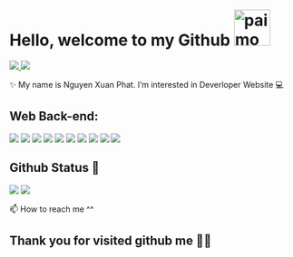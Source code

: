 # Hello, welcome to my Github <a href="https://emoji.gg/emoji/5940-paimon-dumb"><img src="https://cdn3.emoji.gg/emojis/5940-paimon-dumb.png" width="64px" height="64px" alt="paimon_dumb">
<a href=https://www.facebook.com/xpnguyen2428 target="_blank"/> <img src="https://img.shields.io/badge/-Facebok-blue"> </a> <img src="https://komarev.com/ghpvc/?username=anhduy1202&color=blue">

✨ My name is Nguyen Xuan Phat. I’m interested in Deverloper Website 💻

## Web Back-end:
<img src="https://img.shields.io/badge/react-%2320232a.svg?style=for-the-badge&logo=react&logoColor=%2361DAFB"> <img src="https://img.shields.io/badge/sqlite-%2307405e.svg?style=for-the-badge&logo=sqlite&logoColor=white"> <img src="https://img.shields.io/badge/javascript-%23323330.svg?style=for-the-badge&logo=javascript&logoColor=%23F7DF1E"> <img src="https://img.shields.io/badge/c%23-%23239120.svg?style=for-the-badge&logo=c-sharp&logoColor=white">  <img src="https://img.shields.io/badge/html5-%23E34F26.svg?style=for-the-badge&logo=html5&logoColor=white"> <img src="https://img.shields.io/badge/css3-%231572B6.svg?style=for-the-badge&logo=css3&logoColor=white"> <img src="https://img.shields.io/badge/Microsoft%20SQL%20Sever-CC2927?style=for-the-badge&logo=microsoft%20sql%20server&logoColor=white"> <img src="https://img.shields.io/badge/SASS-hotpink.svg?style=for-the-badge&logo=SASS&logoColor=white"> <img src="https://img.shields.io/badge/.NET-5C2D91?style=for-the-badge&logo=.net&logoColor=white"> <img src="https://img.shields.io/badge/Postman-FF6C37?style=for-the-badge&logo=postman&logoColor=white"> 

## Github Status 🎇

<img src="https://github-readme-stats.vercel.app/api?username=xpnguyendl&theme=tokyonight&show_icons=true&count_private=true">

<img src="https://github-readme-stats.vercel.app/api/top-langs/?username=xpnguyendl&theme=tokyonight&layout=compact&langs_count=6">

📫 How to reach me ^^ 

## Thank you for visited github me 🥰🥰

